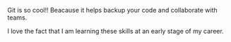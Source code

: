 Git is so cool!! Beacause it helps backup your code and collaborate with teams.

I love the fact that I am learning these skills at an early stage of my career.
